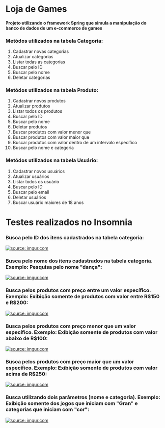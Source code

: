 # Loja de Games
<h4>Projeto utilizando o framework Spring que simula a manipulação do banco de dados de um e-commerce de games</h4>

<h3>Metódos utilizados na tabela Categoria:</h3>

1. Cadastrar novas categorias
2. Atualizar categorias
3. Listar todas as categorias
4. Buscar pelo ID
5. Buscar pelo nome
6. Deletar categorias

<h3>Metódos utilizados na tabela Produto:</h3>

1. Cadastrar novos produtos
2. Atualizar produtos
3. Listar todos os produtos
4. Buscar pelo ID
5. Buscar pelo nome
6. Deletar produtos
7. Buscar produtos com valor menor que 
8. Buscar produtos com valor maior que 
9. Buscar produtos com valor dentro de um intervalo específico
10. Buscar pelo nome e categoria

<h3>Metódos utilizados na tabela Usuário:</h3>

1. Cadastrar novos usuários
2. Atualizar usuários
3. Listar todos os usuário
4. Buscar pelo ID
5. Buscar pelo email
6. Deletar usuários
7. Buscar usuário maiores de 18 anos



# Testes realizados no Insomnia

<h3>Busca pelo ID dos itens cadastrados na tabela categoria:</h3>
<a href="https://imgur.com/lqWHtNv"><img src="https://i.imgur.com/lqWHtNv.png" title="source: imgur.com" /></a>
<h3>Busca pelo nome dos itens cadastrados na tabela categoria. Exemplo: Pesquisa pelo nome "dança":</h3>
<a href="https://imgur.com/TPfN48m"><img src="https://i.imgur.com/TPfN48m.png" title="source: imgur.com" /></a>
<h3>Busca pelos produtos com preço entre um valor específico. Exemplo: Exibição somente de produtos com valor entre R$150 e R$200:</h3>
<a href="https://imgur.com/wtLLAue"><img src="https://i.imgur.com/wtLLAue.png" title="source: imgur.com" /></a>
<h3>Busca pelos produtos com preço menor que um valor específico. Exemplo: Exibição somente de produtos com valor abaixo de R$100:</h3>
<a href="https://imgur.com/q0XL55O"><img src="https://i.imgur.com/q0XL55O.png" title="source: imgur.com" /></a>
<h3>Busca pelos produtos com preço maior que um valor específico. Exemplo: Exibição somente de produtos com valor acima de R$250:</h3>
<a href="https://imgur.com/InUPTGi"><img src="https://i.imgur.com/InUPTGi.png" title="source: imgur.com" /></a>
<h3>Busca utilizando dois parâmetros (nome e categoria). Exemplo: Exibição somente dos jogos que iniciam com "Gran" e categorias que iniciam com "cor":</h3>
<a href="https://imgur.com/O6c2qXS"><img src="https://i.imgur.com/O6c2qXS.png" title="source: imgur.com" /></a>
